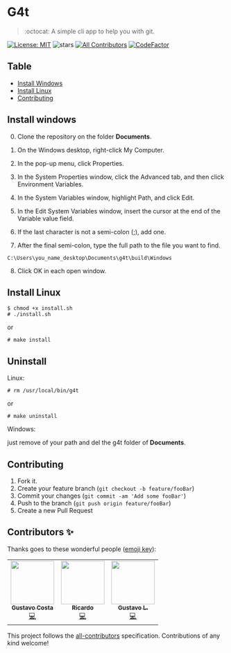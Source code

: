 # G4t
> :octocat: A simple cli app to help you with git.

[![License: MIT](https://img.shields.io/badge/License-MIT-yellow.svg)](https://opensource.org/licenses/MIT)
![stars](https://img.shields.io/github/stars/freazesss/g4t.svg)
[![All Contributors](https://img.shields.io/badge/all_contributors-3-orange.svg?style=flat-square)](#contributors-)
[![CodeFactor](https://www.codefactor.io/repository/github/freazesss/g4t/badge/master)](https://www.codefactor.io/repository/github/freazesss/g4t/overview/master)

## Table

- [Install Windows](#install-linux)
- [Install Linux](#install-windows)
- [Contributing](#Contributing)

## Install windows

0. Clone the repository on the folder **Documents**.

1. On the Windows desktop, right-click My Computer.
2. In the pop-up menu, click Properties.
3. In the System Properties window, click the Advanced tab, and then click Environment Variables.
4. In the System Variables window, highlight Path, and click Edit.
5. In the Edit System Variables window, insert the cursor at the end of the Variable value field.
6. If the last character is not a semi-colon (;), add one.
7. After the final semi-colon, type the full path to the file you want to find.
```path
C:\Users\you_name_desktop\Documents\g4t\build\Windows
```

8. Click OK in each open window.

## Install Linux

```ascii
$ chmod +x install.sh
# ./install.sh
```

or

```ascii
# make install
```

## Uninstall

Linux:

```ascii
# rm /usr/local/bin/g4t
```

or

```ascii
# make uninstall
```

Windows:

just remove of your path and del the g4t folder of **Documents**.

## Contributing

1. Fork it.
2. Create your feature branch (`git checkout -b feature/fooBar`)
3. Commit your changes (`git commit -am 'Add some fooBar'`)
4. Push to the branch (`git push origin feature/fooBar`)
5. Create a new Pull Request

## Contributors ✨

Thanks goes to these wonderful people ([emoji key](https://allcontributors.org/docs/en/emoji-key)):

<!-- ALL-CONTRIBUTORS-LIST:START - Do not remove or modify this section -->
<!-- prettier-ignore-start -->
<!-- markdownlint-disable -->
<table>
  <tr>
    <td align="center"><a href="https://github.com/skorp1o"><img src="https://avatars2.githubusercontent.com/u/66979446?v=4" width="100px;" alt=""/><br /><sub><b>Gustavo Costa</b></sub></a><br /><a href="https://github.com/freazesss/g4t/commits?author=skorp1o" title="Code">💻</a></td>
    <td align="center"><a href="https://github.com/yatoxpl"><img src="https://avatars0.githubusercontent.com/u/69571981?v=4" width="100px;" alt=""/><br /><sub><b>Ricardo</b></sub></a><br /><a href="https://github.com/freazesss/g4t/commits?author=yatoxpl" title="Code">💻</a></td>
    <td align="center"><a href="http://freazesss.netlify.app"><img src="https://avatars3.githubusercontent.com/u/60306241?v=4" width="100px;" alt=""/><br /><sub><b>Gustavo L.</b></sub></a><br /><a href="https://github.com/freazesss/g4t/commits?author=freazesss" title="Code">💻</a></td>
  </tr>
</table>

<!-- markdownlint-enable -->
<!-- prettier-ignore-end -->
<!-- ALL-CONTRIBUTORS-LIST:END -->

This project follows the [all-contributors](https://github.com/all-contributors/all-contributors) specification. Contributions of any kind welcome!
